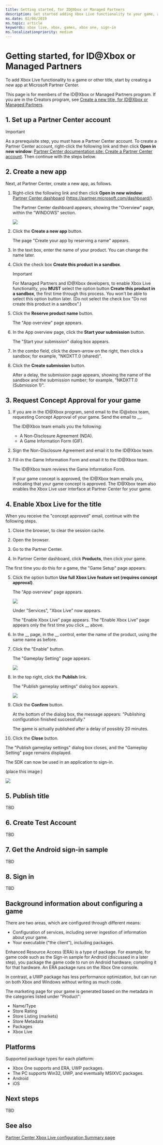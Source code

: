 ```yaml
---
title: Getting started, for ID@Xbox or Managed Partners
description: Get started adding Xbox Live functionality to your game, as a member of the ID@Xbox program or as a Managed Partner.
ms.date: 02/08/2019
ms.topic: article
keywords: xbox live, xbox, games, xbox one, sign-in
ms.localizationpriority: medium
---
```

# Getting started, for ID\@Xbox or Managed Partners

<!-- todo: add screen captures -->

To add Xbox Live functionality to a game or other title, start by creating a new app at Microsoft Partner Center.

This page is for members of the ID@Xbox or Managed Partners program.
If you are in the Creators program, see [Create a new title, for ID@Xbox or Managed Partners](getstart-creators.md).


## 1. Set up a Partner Center account

   > [!IMPORTANT]
   > As a prerequisite step, you must have a Partner Center account.
   > To create a Partner Center account, right-click the following link and then click **Open in new window**:
[Partner Center documentation site: Create a Partner Center account](https://docs.microsoft.com/en-us/partner-center/mpn-create-a-partner-center-account).
   >Then continue with the steps below.
   <!--todo: open link in new tab>


<!--===========================================================-->
## 2. Create a new app

Next, at Partner Center, create a new app, as follows.

1. Right-click the following link and then click **Open in new window**: [Partner Center dashboard](https://partner.microsoft.com/dashboard/) (https://partner.microsoft.com/dashboard/).

   The Partner Center dashboard appears, showing the "Overview" page, within the "WINDOWS" section.

   ![](../images/getting_started/gs_pc_overview_pg.png)

2. Click the **Create a new app** button.

   The page "Create your app by reserving a name" appears.

3. In the text box, enter the name of your product.
   You can change the name later.
   <!--
   used:
   GetStartManaged01mihof
   GettingStartedManaged02Greg (confirm).  Pre-approved, to access the post-approval UI.
   -->

4. Click the check box **Create this product in a sandbox**.

   > [!IMPORTANT]
   > For Managed Partners and ID@Xbox developers, to enable Xbox Live functionality, you **MUST** select the option button **Create this product in a sandbox**, the first time through this process. You won't be able to select this option button later.
   > (Do not select the check box "Do not create this product in a sandbox".)

5. Click the **Reserve product name** button.

   The "App overview" page appears.

6. In the App overview page, click the **Start your submission** button.

   The "Start your submission" dialog box appears.

7. In the combo field, click the down-arrow on the right, then click a sandbox; for example, "NKDXTT.0 (shared)".

8. Click the **Create submission** button.
 
   After a delay, the submission page appears, showing the name of the sandbox and the submission number; for example, "NKDXTT.0 (Submission 1)".


<!--===========================================================-->
## 3. Request Concept Approval for your game

<!-- what if you are a Managed Partner? -->
1. If you are in the ID@Xbox program, send email to the ID@xbox team, requesting Concept Approval of your game.
   Send the email to __.
 
   The ID@Xbox team emails you the following:
   * A Non-Disclosure Agreement (NDA).
   * A Game Information Form (GIF).

2. Sign the Non-Disclosure Agreement and email it to the ID@Xbox team.

3. Fill-in the Game Information Form and email it to the ID@Xbox team.

   The ID@Xbox team reviews the Game Information Form.

   If your game concept is approved, the ID@Xbox team emails you, indicating that your game concept is approved.
   The ID@Xbox team also enables the Xbox Live user interface at Partner Center for your game.


<!--===========================================================-->
## 4. Enable Xbox Live for the title

When you receive the "concept approved" email, continue with the following steps.

1. Close the browser, to clear the session cache.
 
2. Open the browser.

3. Go to the Partner Center.

4. In Partner Center dashboard, click **Products**, then click your game.

<!-- todo: Watch the February 12, 2019 Teams video here, to extract the UI actions/results. -->
   The first time you do this for a game, the "Game Setup" page appears.

5. Click the option button **Use full Xbox Live feature set (requires concept approval)**.

   The "App overview" page appears.

   ![](../images/getting_started/gs_pc_app_overview_pg.png)

   Under "Services", "Xbox Live" now appears.

   The "Enable Xbox Live" page appears. <!--after you click what?-->
   The "Enable Xbox Live" page appears only the first time you click __ <!--what?--> above.

6. In the __ page, in the __ control, enter the name of the product, using the same name as before.

7. Click the "Enable" button.

   The "Gameplay Setting" page appears.

   ![](../images/getting_started/gs_pc_gameplay_setting_pg.png)

8. In the top right, click the **Publish** link.

   The "Publish gameplay settings" dialog box appears.

   ![](../images/getting_started/gs_pc_pubgameplaysetgs_dbx.png)

9. Click the **Confirm** button.

   At the bottom of the dialog box, the message appears: "Publishing configuration finished successfully."

   The game is actually published after a delay of possibly 20 minutes.

10. Click the **Close** button.

   The "Publish gameplay settings" dialog box closes, and the "Gameplay Setting" page remains displayed.

The SDK can now be used in an application to sign-in.

(place this image:)

   ![](../images/getting_started/gs_pc_xblconfign_pg.png)


<!--===========================================================-->
<!-- future UI:
## Choose a sandbox

1. In the "Primary Xbox Live development sandbox" section, select a starting sandbox.

2. Click the **Save** button.

   Xbox Live functionality is now enabled for your game or other title.

   After the first call to Xbox Live APIs, after some 30-45 seconds, the page redirects to the "Gameplay Setting" page, which is your Xbox Live configuration page.

3. On the "Xbox Live" page (the "Create a product in Partner Center" page), click the **Publish** button.

   A <!--"Foo" dialog box appears.-->

<!--
4. Click the **Confirm** button.

   Your game or other title now has Xbox Live configuration in a sandbox, but doesn't have a binary running with the Xbox Live SDK or XDK.

   Your identity configuration information, including the Xbox Live "product identities", is copied into your sandbox for Xbox Live services.
   This only occurs the first time you click Publish (and Confirm) for the game.

   Your game, or the Android Sign-in sample (discussed in a later step), runs in the runtime of the sandbox, after you click the **Publish** button.

   It is now possible for your game to sign-in to Xbox Live services (discussed in a later step).
-->


<!--===========================================================-->
## 5. Publish title

TBD


<!--===========================================================-->
## 6. Create Test Account

TBD


<!--===========================================================-->
## 7. Get the Android sign-in sample

TBD


<!--===========================================================-->
## 8. Sign in

TBD


<!--===========================================================-->
## Background information about configuring a game

There are two areas, which are configured through different means:
*  Configuration of services, including server ingestion of information about your game.
*  Your executable ("the client"), including packages.

Enhanced Resource Access (ERA) is a type of package.
For example, for game code such as the Sign-in sample for Android (discussed in a later step), you package the game code to run on Android hardware; compiling it for that hardware.
An ERA package runs on the Xbox One console.

In contrast, a UWP package has less performance optimization, but can run on both Xbox and Windows without writing as much code.

The marketing page for your game is generated based on the metadata in the categories listed under "Product":
* Name/Type
* Store Rating
* Store Listing (markets)
* Store Metadata
* Packages
* Xbox Live


<!--===========================================================-->
## Platforms

Supported package types for each platform:
* Xbox One supports and ERA, UWP packages.
* The PC supports Win32, UWP, and eventually MSIXVC packages.
* Android
* iOS


<!--===========================================================-->
## Next steps

TBD


<!--===========================================================-->
## See also

[Partner Center Xbox Live configuration Summary page](../configure-xbl/dev-center/summary.md)
